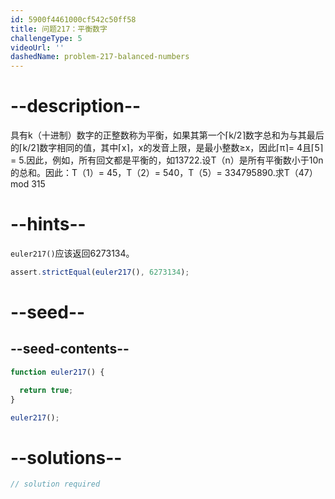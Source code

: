 ```yaml
---
id: 5900f4461000cf542c50ff58
title: 问题217：平衡数字
challengeType: 5
videoUrl: ''
dashedName: problem-217-balanced-numbers
---
```


# --description--

具有k（十进制）数字的正整数称为平衡，如果其第一个⌈k/2⌉数字总和为与其最后的⌈k/2⌉数字相同的值，其中⌈x⌉，x的发音上限，是最小整数≥x，因此⌈π⌉= 4且⌈5⌉= 5.因此，例如，所有回文都是平衡的，如13722.设T（n）是所有平衡数小于10n的总和。因此：T（1）= 45，T（2）= 540，T（5）= 334795890.求T（47）mod 315

# --hints--

`euler217()`应该返回6273134。

```js
assert.strictEqual(euler217(), 6273134);
```

# --seed--

## --seed-contents--

```js
function euler217() {

  return true;
}

euler217();
```

# --solutions--

```js
// solution required
```
